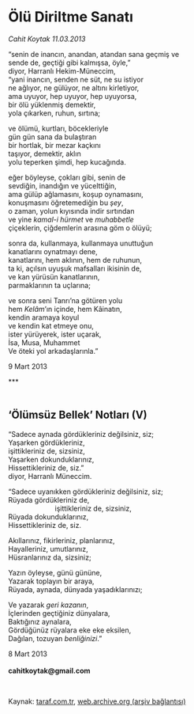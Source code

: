 # Ölü Diriltme Sanatı

*Cahit Koytak 11.03.2013*

<div class="yazi"><p>“senin de inancın, anandan, atandan sana geçmiş ve<br/>sende de, geçtiği gibi kalmışsa, öyle,” <br/>diyor, Harranlı Hekim-Müneccim,<br/>“yani inancın, senden ne süt, ne su istiyor<br/>ne ağlıyor, ne gülüyor, ne altını kirletiyor, <br/>ama uyuyor, hep uyuyor, hep uyuyorsa,<br/>bir ölü yüklenmiş demektir, <br/>yola çıkarken, ruhun, sırtına;</p>
<p>ve ölümü, kurtları, böcekleriyle <br/>gün gün sana da bulaştıran <br/>bir hortlak, bir mezar kaçkını <br/>taşıyor, demektir, aklın<br/>yolu teperken şimdi, hep kucağında.</p>
<p>eğer böyleyse, çokları gibi, senin de<br/>sevdiğin, inandığın ve yücelttiğin,<br/>ama gülüp ağlamasını, koşup oynamasını, <br/>konuşmasını öğretemediğin bu <i>şey</i>,<br/>o zaman, yolun kıyısında indir sırtından <br/>ve yine <i>kamal-i hürmet </i>ve<i> muhabbetle</i><br/>çiçeklerin, çiğdemlerin arasına göm o ölüyü;</p>
<p>sonra da, kullanmaya, kullanmaya unuttuğun<br/>kanatlarını oynatmayı dene,<br/>kanatlarını, hem aklının, hem de ruhunun,<br/>ta ki, açılsın uyuşuk mafsalları ikisinin de,<br/>ve kan yürüsün kanatlarının,<br/>parmaklarının ta uçlarına;</p>
<p>ve sonra seni Tanrı’na götüren yolu<br/>hem <i>Kelâm</i>’ın içinde, hem Kâinatın,<br/>kendin aramaya koyul<br/>ve kendin kat etmeye onu,<br/>ister yürüyerek, ister uçarak,<br/>İsa, Musa, Muhammet<br/>Ve öteki yol arkadaşlarınla.”</p>
<p>9 Mart 2013</p>
<p>***<br/><br/></p>
<h2>‘Ölümsüz Bellek’ Notları (V)</h2>
<p>“Sadece aynada gördükleriniz değilsiniz, siz;<br/>Yaşarken gördükleriniz, <br/>işittikleriniz de, sizsiniz,<br/>Yaşarken dokunduklarınız,<br/>Hissettikleriniz de, siz.”<br/>diyor, Harranlı Müneccim.</p>
<p>“Sadece uyanıkken gördükleriniz değilsiniz, siz;<br/>Rüyada gördükleriniz de,                         <br/>                        işittikleriniz de, sizsiniz,<br/>Rüyada dokunduklarınız,<br/>Hissettikleriniz de, siz.</p>
<p>Akıllarınız, fikirleriniz, planlarınız,<br/>Hayalleriniz, umutlarınız,<br/>Hüsranlarınız da, sizsiniz;</p>
<p>Yazın öyleyse, günü gününe,<br/>Yazarak toplayın bir araya,<br/>Rüyada, aynada, dünyada yaşadıklarınızı;</p>
<p>Ve yazarak <i>geri kazanın</i>,<br/>İçlerinden geçtiğiniz dünyalara, <br/>Baktığınız aynalara,<br/>Gördüğünüz rüyalara eke eke eksilen, <br/>Dağılan, tozuyan <i>benliğinizi</i>.”</p>
<p>8 Mart 2013<br/><br/><b>cahitkoytak@gmail.com</b></p>
<p> </p>
</div>

Kaynak: [taraf.com.tr](http://www.taraf.com.tr/cahit-koytak/makale-olu-diriltme-sanati.htm), [web.archive.org (arşiv bağlantısı)](http://web.archive.org/web/20131107142204/http://www.taraf.com.tr/cahit-koytak/makale-olu-diriltme-sanati.htm)
